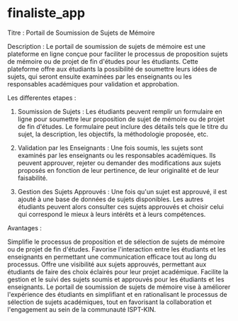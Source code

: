# finaliste_app


Titre : Portail de Soumission de Sujets de Mémoire

Description :
Le portail de soumission de sujets de mémoire est une plateforme en ligne conçue pour faciliter le processus de proposition sujets de mémoire ou de projet de fin d'études pour les étudiants.
Cette plateforme offre aux étudiants la possibilité de soumettre leurs idées de sujets, qui seront ensuite examinées par les enseignants ou les responsables académiques pour validation et approbation.

Les differentes etapes  :

1. Soumission de Sujets : Les étudiants peuvent remplir un formulaire en ligne pour soumettre leur proposition de sujet de mémoire ou de projet de fin d'études. Le formulaire peut inclure des détails tels que le titre du sujet, la description, les objectifs, la méthodologie proposée, etc.

2. Validation par les Enseignants : Une fois soumis, les sujets sont examinés par les enseignants ou les responsables académiques. Ils peuvent approuver, rejeter ou demander des modifications aux sujets proposés en fonction de leur pertinence, de leur originalité et de leur faisabilité.

3. Gestion des Sujets Approuvés : Une fois qu'un sujet est approuvé, il est ajouté à une base de données de sujets disponibles. Les autres étudiants peuvent alors consulter ces sujets approuvés et choisir celui qui correspond le mieux à leurs intérêts et à leurs compétences.

Avantages :

Simplifie le processus de proposition et de sélection de sujets de mémoire ou de projet de fin d'études.
Favorise l'interaction entre les étudiants et les enseignants en permettant une communication efficace tout au long du processus.
Offre une visibilité aux sujets approuvés, permettant aux étudiants de faire des choix éclairés pour leur projet académique.
Facilite la gestion et le suivi des sujets soumis et approuvés pour les étudiants et les enseignants.
Le portail de soumission de sujets de mémoire vise à améliorer l'expérience des étudiants en simplifiant et en rationalisant le processus de sélection de sujets académiques, tout en favorisant la collaboration et l'engagement au sein de la communauté ISPT-KIN.
